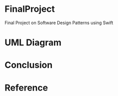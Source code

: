 # FinalProject
Final Project on Software Design Patterns using Swift
# UML Diagram
# Conclusion
# Reference

